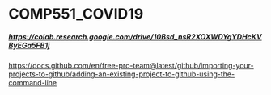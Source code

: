 # COMP551_COVID19

##### https://colab.research.google.com/drive/10Bsd_nsR2XOXWDYgYDHcKVByEGa5FB1j

https://docs.github.com/en/free-pro-team@latest/github/importing-your-projects-to-github/adding-an-existing-project-to-github-using-the-command-line
